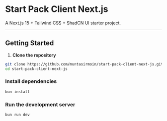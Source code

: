 # Start Pack Client Next.js

A Next.js 15 + Tailwind CSS + ShadCN UI starter project.

---

## Getting Started

1. **Clone the repository**

```bash
git clone https://github.com/muntasirmoin/start-pack-client-next-js.git
cd start-pack-client-next-js
```

### Install dependencies

```bash
bun install
```

### Run the development server

```bash
bun run dev
```
